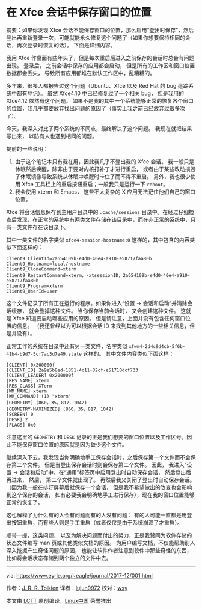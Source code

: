 在 Xfce 会话中保存窗口的位置
======

摘要：如果你发现 Xfce 会话不能保存窗口的位置，那么启用“登出时保存”，然后登出再重新登录一次，可能就能永久修复这个问题了（如果你想要保持相同的会话，再次登录时恢复的话）。 下面是详细内容。

我用 Xfce 作桌面有些年头了，但是每次重启后进入之前保存的会话时总会有问题出现。 登录后， 之前会话中保存的应用都会启动， 但是所有的工作区和窗口位置数据都会丢失， 导致所有应用都堆在默认工作区中，乱糟糟的。

多年来，很多人都报告过这个问题（Ubuntu、Xfce 以及 Red Hat 的 bug 追踪系统中都有登记）。 虽然 Xfce4.10 中已经修复过了一个相关 bug， 但是我用的 Xfce4.12 依然有这个问题。 如果不是我的其中一个系统能够正常的恢复各个窗口的位置，我几乎都要放弃找出问题的原因了（事实上我之前已经放弃过很多次了）。 

今天，我深入对比了两个系统的不同点，最终解决了这个问题。 我现在就把结果写出来， 以防有人也遇到相同的问题。

提前的一些说明：

1. 由于这个笔记本只有我在用，因此我几乎不登出我的 Xfce 会话。 我一般只是休眠然后唤醒，除非由于要对内核打补丁才进行重启， 或者由于某些改动损毁了休眠镜像导致系统从休眠中唤醒时卡住了而不得不重启。 另外，我也很少使用 Xfce 工具栏上的重启按钮重启；一般我只是运行一下 `reboot`。
2. 我会使用 xterm 和 Emacs， 这些不太复杂的 X 应用无法记住他们自己的窗口位置。

Xfce 将会话信息保存到主用户目录中的 `.cache/sessions` 目录中。在经过仔细检查后发现，在正常的系统中有两类文件存储在该目录中，而在非正常的系统中，只有一类文件存在该目录下。

其中一类文件的名字类似 `xfce4-session-hostname:0` 这样的，其中包含的内容类似下面这样的：

```
Client9_ClientId=2a654109b-e4d0-40e4-a910-e58717faa80b
Client9_Hostname=local/hostname
Client9_CloneCommand=xterm
Client9_RestartCommand=xterm，-xtsessionID，2a654109b-e4d0-40e4-a910-e58717faa80b
Client9_Program=xterm
Client9_UserId=user
```

这个文件记录了所有正在运行的程序。如果你进入“设置 -> 会话和启动”并清除会话缓存， 就会删掉这种文件。 当你保存当前会话时， 又会创建这种文件。 这就是 Xfce 知道要启动哪些应用的原因。 但是请注意，上面并没有包含任何窗口位置的信息。 （我还曾经以为可以根据会话 ID 来找到其他地方的一些相关信息，但是并没有）。

正常工作的系统在目录中还有另一类文件，名字类似 `xfwm4-2d4c9d4cb-5f6b-41b4-b9d7-5cf7ac3d7e49.state` 这样的。 其中文件内容类似下面这样：

```
[CLIENT] 0x200000f
[CLIENT_ID] 2a9e5b8ed-1851-4c11-82cf-e51710dcf733
[CLIENT_LEADER] 0x200000f
[RES_NAME] xterm
[RES_CLASS] XTerm
[WM_NAME] xterm
[WM_COMMAND] (1) "xterm"
[GEOMETRY] (860，35，817，1042)
[GEOMETRY-MAXIMIZED] (860，35，817，1042)
[SCREEN] 0
[DESK] 2
[FLAGS] 0x0
```

注意这里的 `GEOMETRY` 和 `DESK` 记录的正是我们想要的窗口位置以及工作区号。因此不能保存窗口位置的原因就是因为缺少这个文件。

继续深入下去，我发现当你明确地手工保存会话时，之后保存第一个文件而不会保存第二个文件。 但是当登出保存会话时则会保存第二个文件。 因此， 我进入“设置 -> 会话和启动”中，在“通用”标签页中启用登出时自动保存会话， 然后登出后再进来， 然后， 第二个文件就出现了。 再然后我又关闭了登出时自动保存会话。（因为我一般在排好屏幕后就保存一个会话， 但是我不希望做出的改变也会影响到这个保存的会话， 如有必要我会明确地手工进行保存），现在我的窗口位置能够正常的恢复了。

这也解释了为什么有的人会有问题而有的人没有问题： 有的人可能一直都是用登出按钮重启，而有些人则是手工重启（或者仅仅是由于系统崩溃了才重启）。

顺带一提，这类问题， 以及为解决问题而付出的努力，正是我赞同为软件存储的状态文件编写 man 页或其他类似文档的原因。 为用户编写文档，不仅能帮助别人深入挖掘产生奇怪问题的原因， 也能让软件作者注意到软件中那些奇怪的东西， 比如将会话状态存储到两个独立的文件中去。


--------------------------------------------------------------------------------

via: https://www.eyrie.org/~eagle/journal/2017-12/001.html

作者：[J. R. R. Tolkien][a]
译者：[lujun9972](https://github.com/lujun9972)
校对：[wxy](https://github.com/wxy)

本文由 [LCTT](https://github.com/LCTT/TranslateProject) 原创编译，[Linux中国](https://linux.cn/) 荣誉推出

[a]:https://www.eyrie.org
